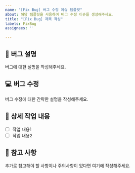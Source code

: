 ```yaml
---
name: "[Fix Bug] 버그 수정 이슈 템플릿"
about: 해당 템플릿을 사용하여 버그 수정 이슈를 생성해주세요.
title: "[Fix Bug] 제목 작성"
labels: FixBug
assignees: ''

---
```


## 🐞 버그 설명
버그에 대한 설명을 작성해주세요.

## 💻 버그 수정
버그 수정에 대한 간략한 설명을 작성해주세요.

## 🔨 상세 작업 내용
- [ ] 작업 내용1
- [ ] 작업 내용2

## 📄 참고 사항

추가로 참고해야 할 사항이나 주의사항이 있다면 여기에 작성해주세요.
